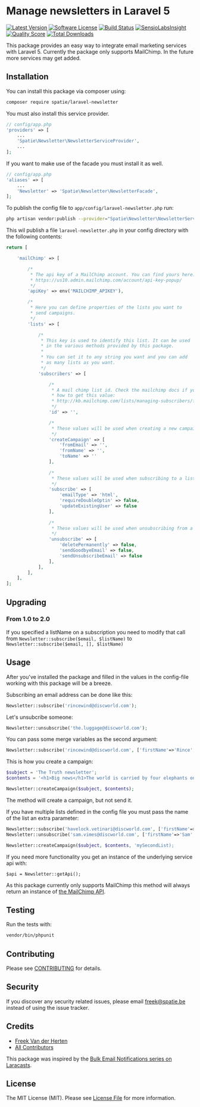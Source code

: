 # Manage newsletters in Laravel 5
[![Latest Version](https://img.shields.io/github/release/spatie/laravel-newsletter.svg?style=flat-square)](https://github.com/spatie/laravel-newsletter/releases)
[![Software License](https://img.shields.io/badge/license-MIT-brightgreen.svg?style=flat-square)](LICENSE.md)
[![Build Status](https://img.shields.io/travis/spatie/laravel-newsletter/master.svg?style=flat-square)](https://travis-ci.org/spatie/laravel-newsletter)
[![SensioLabsInsight](https://insight.sensiolabs.com/projects/10993a65-449a-488a-886c-f810b9950070/mini.png)](https://insight.sensiolabs.com/projects/10993a65-449a-488a-886c-f810b9950070)
[![Quality Score](https://img.shields.io/scrutinizer/g/spatie/laravel-newsletter.svg?style=flat-square)](https://scrutinizer-ci.com/g/spatie/laravel-newsletter)
[![Total Downloads](https://img.shields.io/packagist/dt/spatie/laravel-newsletter.svg?style=flat-square)](https://packagist.org/packages/spatie/laravel-newsletter)

This package provides an easy way to integrate email marketing services with Laravel 5. Currently the package only supports MailChimp. In the future more services may get added.

## Installation

You can install this package via composer using:

```bash
composer require spatie/laravel-newsletter
```

You must also install this service provider.

```php
// config/app.php
'providers' => [
    ...
    'Spatie\Newsletter\NewsletterServiceProvider',
    ...
];
```

If you want to make use of the facade you must install it as well.

```php
// config/app.php
'aliases' => [
    ...
    'Newsletter' => 'Spatie\Newsletter\NewsletterFacade',
];
```

To publish the config file to ``app/config/laravel-newsletter.php`` run:

```bash
php artisan vendor:publish --provider="Spatie\Newsletter\NewsletterServiceProvider"
```

This wil publish a file `laravel-newsletter.php` in your config directory with the following contents: 
```php
return [

    'mailChimp' => [

        /*
         * The api key of a MailChimp account. You can find yours here:
         * https://us10.admin.mailchimp.com/account/api-key-popup/
         */
        'apiKey' => env('MAILCHIMP_APIKEY'),

        /*
         * Here you can define properties of the lists you want to
         * send campaigns.
         */
        'lists' => [

            /*
             * This key is used to identify this list. It can be used
             * in the various methods provided by this package.
             *
             * You can set it to any string you want and you can add
             * as many lists as you want.
             */
            'subscribers' => [

                /*
                 * A mail chimp list id. Check the mailchimp docs if you don't know
                 * how to get this value:
                 * http://kb.mailchimp.com/lists/managing-subscribers/find-your-list-id
                 */
                'id' => '',

                /*
                 * These values will be used when creating a new campaign.
                 */
                'createCampaign' => [
                    'fromEmail' => '',
                    'fromName' => '',
                    'toName' => ''
                ],
                
                /*
                 * These values will be used when subscribing to a list.
                 */
                'subscribe' => [
                    'emailType' => 'html',
                    'requireDoubleOptin' => false,
                    'updateExistingUser' => false
                ],
                
                /*
                 * These values will be used when unsubscribing from a list.
                 */
                'unsubscribe' => [
                    'deletePermanently' => false,
                    'sendGoodbyeEmail' => false,
                    'sendUnsubscribeEmail' => false
                ],
            ],
        ],
    ],
];

```

## Upgrading

### From 1.0 to 2.0
If you specified a listName on a subscription you need to modify that call from
`Newsletter::subscribe($email, $listName)`
to
`Newsletter::subscribe($email, [], $listName)`

## Usage

After you've installed the package and filled in the values in the config-file working with this package will be a breeze.

Subscribing an email address can be done like this:

```php
Newsletter::subscribe('rincewind@discworld.com');
```

Let's unsubcribe someone:

```php
Newsletter::unsubscribe('the.luggage@discworld.com');
```

You can pass some merge variables as the second argument:
```php
Newsletter::subscribe('rincewind@discworld.com', ['firstName'=>'Rince', 'lastName'=>'Wind']);
```


This is how you create a campaign:

```php
$subject = 'The Truth newsletter';
$contents = '<h1>Big news</h1>The world is carried by four elephants on a turtle!';

Newsletter::createCampaign($subject, $contents);
```
The method will create a campaign, but not send it.

If you have multiple lists defined in the config file you must pass the name of the list an extra parameter:

```php
Newsletter::subscribe('havelock.vetinari@discworld.com', ['firstName'=>'Havelock', 'lastName'=>'Vetinari'], 'mySecondList');
Newsletter::unsubscribe('sam.vimes@discworld.com', ['firstName'=>'Sam', 'lastName'=>'Vines'], 'mySecondList');

Newsletter::createCampaign($subject, $contents, 'mySecondList);
```

If you need more functionality you get an instance of the underlying service api with:

```
$api = Newsletter::getApi();
```

As this package currently only supports MailChimp this method will always return an instance of [the MailChimp API](https://bitbucket.org/mailchimp/mailchimp-api-php).


## Testing

Run the tests with:
```bash
vendor/bin/phpunit
```

## Contributing

Please see [CONTRIBUTING](CONTRIBUTING.md) for details.

## Security

If you discover any security related issues, please email [freek@spatie.be](mailto:freek@spatie.be) instead of using the issue tracker.

## Credits

- [Freek Van der Herten](https://github.com/freekmurze)
- [All Contributors](../../contributors)

This package was inspired by the [Bulk Email Notifications series on Laracasts](https://laracasts.com/lessons/bulk-email-notifications-part-1).

## License

The MIT License (MIT). Please see [License File](LICENSE.md) for more information.

